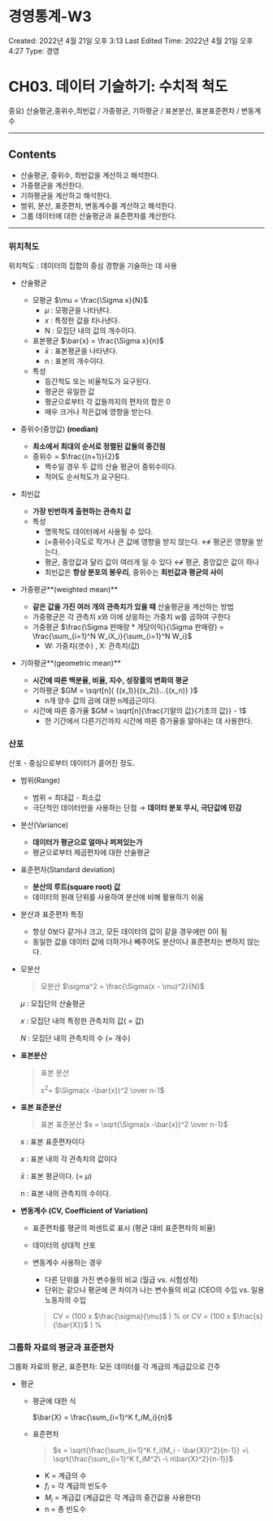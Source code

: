 # 경영통계-W3

Created: 2022년 4월 21일 오후 3:13
Last Edited Time: 2022년 4월 21일 오후 4:27
Type: 경영

# CH03. 데이터 기술하기: 수치적 척도

중요) 산술평균,중위수,최빈값 / 가중평균, 기하평균 / 표본분산, 표본표준편차 / 변동계수 

---

## Contents

- 산술평균, 중위수, 최반값을 계산하고 해석한다.
- 가중평균을 계산한다.
- 기하평균을 계산하고 해석한다.
- 범위, 분산, 표준편차, 변동계수를 계산하고 해석한다.
- 그룹 데이터에 대한 산술평균과 표준편차를 계산한다.

---

### 위치척도

위치척도 : 데이터의 집합의 중심 경향을 기술하는 데 사용

- 산술평균
    - 모평균 $\mu = \frac{\Sigma x}{N}$
        - $\mu$ : 모평균을 나타낸다.
        - $x$ : 특정한 값을 타나낸다.
        - N : 모집단 내의 값의 개수이다.
    - 표본평균 $\bar{x} = \frac{\Sigma x}{n}$
        - $\bar{x}$ : 표본평균을 나타낸다.
        - n : 표본의 개수이다.
    - 특성
        - 등간척도 또는 비율척도가 요구된다.
        - 평균은 유일한 값
        - 평균으로부터 각 값들까지의 편차의 합은 0
        - 매우 크거나 작은값에 영향을 받는다.

- 중위수(중앙값) **(median)**
    - **최소에서 최대의 순서로 정렬된 값들의 중간점**
    - 중위수 = $\frac{(n+1)}{2}$
        - 짝수일 경우 두 값의 산술 평균이 중위수이다.
        - 적어도 순서척도가 요구된다.

- 최빈값
    - **가장 빈번하게 출현하는 관측치 값**
    - 특성
        - 명목척도 데이터에서 사용될 수 있다.
        - (=중위수)극도로 작거나 큰 값에 영향을 받지 않는다. $\nleftrightarrow$  평균은 영향을 받는다.
        - 평균, 중앙값과 달리 값이 여러개 일 수 있다 $\nleftrightarrow$  평균, 중앙값은 값이 하나
        - 최빈값은 **항상 분포의 봉우리**, 중위수는 **최빈값과 평균의 사이**

- 가중평균**(weighted mean)**
    - **같은 값을 가진 여러 개의 관측치가 있을 때** 산술평균을 계산하는 방법
    - 가중평균은 각 관측치 x와 이에 상응하는 가중치 w를 곱하여 구한다
    - 가중평균 $\frac{\Sigma 판매량 * 개당이익}{\Sigma 판매량} = \frac{\sum_{i=1}^N W_iX_i}{\sum_{i=1}^N W_i}$
        - W: 가중치(갯수) , X: 관측치(값)

- 기하평균**(geometric mean)**
    - **시간에 따른 백분율, 비율, 지수, 성장률의 변화의 평균**
    - 기하평균 $GM = \sqrt[n]{ {(x_1)}{(x_2)}...{(x_n)} }$
        - n개 양수 값의 곱에 대한 n제곱근이다.
    - 시간에 따른 증가율  $GM = \sqrt[n]{\frac{기말의 값}{기초의 값}} - 1$
        - 한 기간에서 다른기간까지 시간에 따른 증가율을 알아내는 데 사용한다.
        

### 산포

산포 - 중심으로부터 데이터가 흩어진 정도.

- 범위(Range)
    - 범위 = 최대값 - 최소값
    - 극단적인 데이터만을 사용하는 단점 → **데이터 분포 무시, 극단값에 민감**
- 분산(Variance)
    - **데이터가 평균으로 얼마나 퍼져있는가**
    - 평균으로부터 제곱편차에 대한 산술평균
- 표준편차(Standard deviation)
    - **분산의 루트(square root) 값**
    - 데이터의 원래 단위를 사용하여 분산에 비해 활용하기 쉬움
- 분산과 표준편차 특징
    - 항상 0보다 같거나 크고, 모든 데이터의 값이 같을 경우에만 0이 됨
    - 동일한 값을 데이터 값에 더하거나 빼주어도 분산이나 표준편차는 변하지 않는다.

- 모분산
    
    > 모분산
     $\sigma^2 = \frac{\Sigma(x - \mu)^2}{N}$
    > 
    
    $\mu$ : 모집단의 산술평균
    
    $x$ : 모집단 내의 특정한 관측치의 값( = 값)
    
    $N$ : 모집단 내의 관측치의 수 (= 개수)
    
- **표본분산**
    
    > 표본 분산
    > 
    > 
    > $s^2 =$ $\Sigma(x -\bar{x})^2 \over n-1$
    > 
    
- **표본 표준분산**
    
    > 표본 표준분산 
    $s = \sqrt{\Sigma(x -\bar{x})^2 \over n-1}$
    > 
    
    $s$  : 표본 표준편차이다
    
    $x$ : 표본 내의 각 관측치의 값이다
    
    $\bar{x}$ : 표본 평균이다. (= $\mu$)
    
    n : 표본 내의 관측치의 수이다.
    
- **변동계수 (CV, Coefficient of Variation)**
    - 표준편차를 평균의 퍼센트로 표시 (평균 대비 표준편차의 비율)
    - 데이터의 상대적 산포
    - 변동계수 사용하는 경우
        - 다른 단위를 가진 변수들의 비교 (월급 vs. 시험성적)
        - 단위는 같으나 평균에 큰 차이가 나는 변수들의 비교
        (CEO의 수입 vs. 일용노동자의 수입
        
        > CV = (100 x $\frac{\sigma}{\mu}$ ) %
        or CV = (100 x $\frac{s}{\bar{X}}$ ) %
        > 
        

### 그룹화 자료의 평균과 표준편차

그룹화 자료의 평균, 표준편차: 모든 데이터를 각 계급의 계급값으로 간주

- 평균
    - 평균에 대한 식
        
        $\bar{X} = \frac{\sum_{i=1}^K f_iM_i}{n}$
        
    
    - 표준편차
        
        > $s = \sqrt{\frac{\sum_{i=1}^K f_i(M_i - \bar{X})^2}{n-1}} =\ \sqrt{\frac{\sum_{i=1}^K f_iM^2\ -\ n\bar{X}^2}{n-1}}$
        > 
        
        - K = 계급의 수
        - $f_i$   = 각 계급의 빈도수
        - $M_i$ = 계급값 (계급값은 각 계급의 중간값을 사용한다)
        - n = 총 빈도수